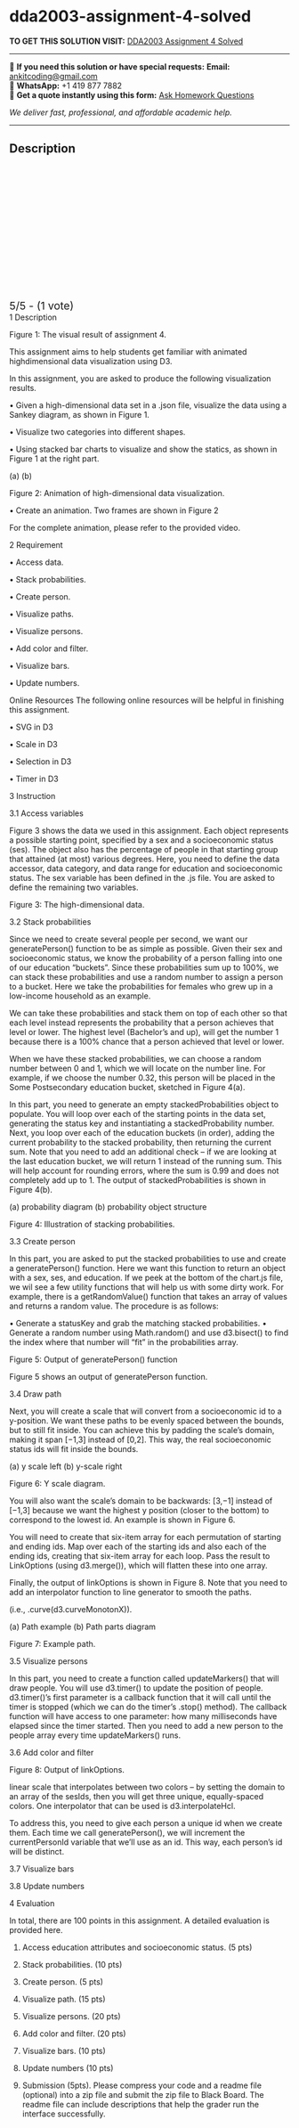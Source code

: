 # dda2003-assignment-4-solved
**TO GET THIS SOLUTION VISIT:** [DDA2003 Assignment 4 Solved](https://www.ankitcodinghub.com/product/dda-2003-mds-6112-assignment-4-solved/)


---

📩 **If you need this solution or have special requests:** **Email:** ankitcoding@gmail.com  
📱 **WhatsApp:** +1 419 877 7882  
📄 **Get a quote instantly using this form:** [Ask Homework Questions](https://www.ankitcodinghub.com/services/ask-homework-questions/)

*We deliver fast, professional, and affordable academic help.*

---

<h2>Description</h2>



<div class="kk-star-ratings kksr-auto kksr-align-center kksr-valign-top" data-payload="{&quot;align&quot;:&quot;center&quot;,&quot;id&quot;:&quot;115884&quot;,&quot;slug&quot;:&quot;default&quot;,&quot;valign&quot;:&quot;top&quot;,&quot;ignore&quot;:&quot;&quot;,&quot;reference&quot;:&quot;auto&quot;,&quot;class&quot;:&quot;&quot;,&quot;count&quot;:&quot;1&quot;,&quot;legendonly&quot;:&quot;&quot;,&quot;readonly&quot;:&quot;&quot;,&quot;score&quot;:&quot;5&quot;,&quot;starsonly&quot;:&quot;&quot;,&quot;best&quot;:&quot;5&quot;,&quot;gap&quot;:&quot;4&quot;,&quot;greet&quot;:&quot;Rate this product&quot;,&quot;legend&quot;:&quot;5\/5 - (1 vote)&quot;,&quot;size&quot;:&quot;24&quot;,&quot;title&quot;:&quot;DDA2003 Assignment 4 Solved&quot;,&quot;width&quot;:&quot;138&quot;,&quot;_legend&quot;:&quot;{score}\/{best} - ({count} {votes})&quot;,&quot;font_factor&quot;:&quot;1.25&quot;}">

<div class="kksr-stars">

<div class="kksr-stars-inactive">
            <div class="kksr-star" data-star="1" style="padding-right: 4px">


<div class="kksr-icon" style="width: 24px; height: 24px;"></div>
        </div>
            <div class="kksr-star" data-star="2" style="padding-right: 4px">


<div class="kksr-icon" style="width: 24px; height: 24px;"></div>
        </div>
            <div class="kksr-star" data-star="3" style="padding-right: 4px">


<div class="kksr-icon" style="width: 24px; height: 24px;"></div>
        </div>
            <div class="kksr-star" data-star="4" style="padding-right: 4px">


<div class="kksr-icon" style="width: 24px; height: 24px;"></div>
        </div>
            <div class="kksr-star" data-star="5" style="padding-right: 4px">


<div class="kksr-icon" style="width: 24px; height: 24px;"></div>
        </div>
    </div>

<div class="kksr-stars-active" style="width: 138px;">
            <div class="kksr-star" style="padding-right: 4px">


<div class="kksr-icon" style="width: 24px; height: 24px;"></div>
        </div>
            <div class="kksr-star" style="padding-right: 4px">


<div class="kksr-icon" style="width: 24px; height: 24px;"></div>
        </div>
            <div class="kksr-star" style="padding-right: 4px">


<div class="kksr-icon" style="width: 24px; height: 24px;"></div>
        </div>
            <div class="kksr-star" style="padding-right: 4px">


<div class="kksr-icon" style="width: 24px; height: 24px;"></div>
        </div>
            <div class="kksr-star" style="padding-right: 4px">


<div class="kksr-icon" style="width: 24px; height: 24px;"></div>
        </div>
    </div>
</div>


<div class="kksr-legend" style="font-size: 19.2px;">
            5/5 - (1 vote)    </div>
    </div>
1 Description

Figure 1: The visual result of assignment 4.

This assignment aims to help students get familiar with animated highdimensional data visualization using D3.

In this assignment, you are asked to produce the following visualization results.

• Given a high-dimensional data set in a .json file, visualize the data using a Sankey diagram, as shown in Figure 1.

• Visualize two categories into different shapes.

• Using stacked bar charts to visualize and show the statics, as shown in Figure 1 at the right part.

(a) (b)

Figure 2: Animation of high-dimensional data visualization.

• Create an animation. Two frames are shown in Figure 2

For the complete animation, please refer to the provided video.

2 Requirement

• Access data.

• Stack probabilities.

• Create person.

• Visualize paths.

• Visualize persons.

• Add color and filter.

• Visualize bars.

• Update numbers.

Online Resources The following online resources will be helpful in finishing this assignment.

• SVG in D3

• Scale in D3

• Selection in D3

• Timer in D3

3 Instruction

3.1 Access variables

Figure 3 shows the data we used in this assignment. Each object represents a possible starting point, specified by a sex and a socioeconomic status (ses). The object also has the percentage of people in that starting group that attained (at most) various degrees. Here, you need to define the data accessor, data category, and data range for education and socioeconomic status. The sex variable has been defined in the .js file. You are asked to define the remaining two variables.

Figure 3: The high-dimensional data.

3.2 Stack probabilities

Since we need to create several people per second, we want our generatePerson() function to be as simple as possible. Given their sex and socioeconomic status, we know the probability of a person falling into one of our education “buckets”. Since these probabilities sum up to 100%, we can stack these probabilities and use a random number to assign a person to a bucket. Here we take the probabilities for females who grew up in a low-income household as an example.

We can take these probabilities and stack them on top of each other so that each level instead represents the probability that a person achieves that level or lower. The highest level (Bachelor’s and up), will get the number 1 because there is a 100% chance that a person achieved that level or lower.

When we have these stacked probabilities, we can choose a random number between 0 and 1, which we will locate on the number line. For example, if we choose the number 0.32, this person will be placed in the Some Postsecondary education bucket, sketched in Figure 4(a).

In this part, you need to generate an empty stackedProbabilities object to populate. You will loop over each of the starting points in the data set, generating the status key and instantiating a stackedProbability number. Next, you loop over each of the education buckets (in order), adding the current probability to the stacked probability, then returning the current sum. Note that you need to add an additional check – if we are looking at the last education bucket, we will return 1 instead of the running sum. This will help account for rounding errors, where the sum is 0.99 and does not completely add up to 1. The output of stackedProbabilities is shown in Figure 4(b).

(a) probability diagram (b) probability object structure

Figure 4: Illustration of stacking probabilities.

3.3 Create person

In this part, you are asked to put the stacked probabilities to use and create a generatePerson() function. Here we want this function to return an object with a sex, ses, and education. If we peek at the bottom of the chart.js file, we wil see a few utility functions that will help us with some dirty work. For example, there is a getRandomValue() function that takes an array of values and returns a random value. The procedure is as follows:

• Generate a statusKey and grab the matching stacked probabilities. • Generate a random number using Math.random() and use d3.bisect() to find the index where that number will “fit” in the probabilities array.

Figure 5: Output of generatePerson() function

Figure 5 shows an output of generatePerson function.

3.4 Draw path

Next, you will create a scale that will convert from a socioeconomic id to a y-position. We want these paths to be evenly spaced between the bounds, but to still fit inside. You can achieve this by padding the scale’s domain, making it span [−1,3] instead of [0,2]. This way, the real socioeconomic status ids will fit inside the bounds.

(a) y scale left (b) y-scale right

Figure 6: Y scale diagram.

You will also want the scale’s domain to be backwards: [3,−1] instead of [−1,3] because we want the highest y position (closer to the bottom) to correspond to the lowest id. An example is shown in Figure 6.

You will need to create that six-item array for each permutation of starting and ending ids. Map over each of the starting ids and also each of the ending ids, creating that six-item array for each loop. Pass the result to LinkOptions (using d3.merge()), which will flatten these into one array.

Finally, the output of linkOptions is shown in Figure 8. Note that you need to add an interpolator function to line generator to smooth the paths.

(i.e., .curve(d3.curveMonotonX)).

(a) Path example (b) Path parts diagram

Figure 7: Example path.

3.5 Visualize persons

In this part, you need to create a function called updateMarkers() that will draw people. You will use d3.timer() to update the position of people. d3.timer()’s first parameter is a callback function that it will call until the timer is stopped (which we can do the timer’s .stop() method). The callback function will have access to one parameter: how many milliseconds have elapsed since the timer started. Then you need to add a new person to the people array every time updateMarkers() runs.

3.6 Add color and filter

Figure 8: Output of linkOptions.

linear scale that interpolates between two colors – by setting the domain to an array of the sesIds, then you will get three unique, equally-spaced colors. One interpolator that can be used is d3.interpolateHcl.

To address this, you need to give each person a unique id when we create them. Each time we call generatePerson(), we will increment the currentPersonId variable that we’ll use as an id. This way, each person’s id will be distinct.

3.7 Visualize bars

3.8 Update numbers

4 Evaluation

In total, there are 100 points in this assignment. A detailed evaluation is provided here.

1. Access education attributes and socioeconomic status. (5 pts)

2. Stack probabilities. (10 pts)

3. Create person. (5 pts)

4. Visualize path. (15 pts)

5. Visualize persons. (20 pts)

6. Add color and filter. (20 pts)

7. Visualize bars. (10 pts)

8. Update numbers (10 pts)

9. Submission (5pts). Please compress your code and a readme file (optional) into a zip file and submit the zip file to Black Board. The readme file can include descriptions that help the grader run the interface successfully.
